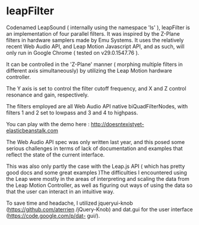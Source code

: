 leapFilter
========= 

Codenamed LeapSound ( internally using the namespace 'ls' ), leapFilter is an
implementation of four parallel filters. It was inspired by the Z-Plane filters
in hardware samplers made by Emu Systems.  It uses the relatively recent Web
Audio API, and Leap Motion Javascript API, and as such, will only run in Google
Chrome ( tested on v29.0.1547.76 ).

It can be controlled in the 'Z-Plane' manner ( morphing multiple filters in
different axis simultaneously) by utilizing the Leap Motion hardware controller.

The Y axis is set to control the filter cutoff frequency, and X and Z control
resonance and gain, respectively.

The filters employed are all Web Audio API native  biQuadFilterNodes, with
filters 1 and 2 set to lowpass and 3 and 4 to highpass.

You can play with the demo here :  http://doesntexistyet-elasticbeanstalk.com

The Web Audio API spec was only written last year, and this posed some serious
challenges in terms of lack of  documentation and examples that reflect the
state of the current interface.

This was also only partly the case with the Leap.js API  ( which has pretty good
docs and some great examples )The difficulties I encountered using the Leap were
mostly in the areas of interpreting and scaling the data from the Leap Motion
Controller, as well as figuring out ways of using the data so that the user can
interact in an intuitive way.

To save time and headache, I utilized jqueryui-knob (https://github.com/aterrien
/jQuery-Knob) and dat.gui for the user interface (https://code.google.com/p/dat-
gui/).
